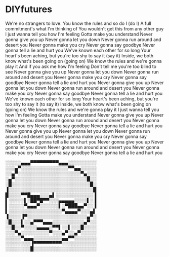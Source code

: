 # DIYfutures

We're no strangers to love.
You know the rules and so do I (do I)
A full commitment's what I'm thinking of
You wouldn't get this from any other guy
I just wanna tell you how I'm feeling
Gotta make you understand
Never gonna give you up
Never gonna let you down
Never gonna run around and desert you
Never gonna make you cry
Never gonna say goodbye
Never gonna tell a lie and hurt you
We've known each other for so long
Your heart's been aching, but you're too shy to say it (say it)
Inside, we both know what's been going on (going on)
We know the rules and we're gonna play it
And if you ask me how I'm feeling
Don't tell me you're too blind to see
Never gonna give you up
Never gonna let you down
Never gonna run around and desert you
Never gonna make you cry
Never gonna say goodbye
Never gonna tell a lie and hurt you
Never gonna give you up
Never gonna let you down
Never gonna run around and desert you
Never gonna make you cry
Never gonna say goodbye
Never gonna tell a lie and hurt you
We've known each other for so long
Your heart's been aching, but you're too shy to say it (to say it)
Inside, we both know what's been going on (going on)
We know the rules and we're gonna play it
I just wanna tell you how I'm feeling
Gotta make you understand
Never gonna give you up
Never gonna let you down
Never gonna run around and desert you
Never gonna make you cry
Never gonna say goodbye
Never gonna tell a lie and hurt you
Never gonna give you up
Never gonna let you down
Never gonna run around and desert you
Never gonna make you cry
Never gonna say goodbye
Never gonna tell a lie and hurt you
Never gonna give you up
Never gonna let you down
Never gonna run around and desert you
Never gonna make you cry
Never gonna say goodbye
Never gonna tell a lie and hurt you

░░░░░▄▄▄▀▀▀▀▀▀▀▀▀▄▄▄░░░░░░░░░
░░░▄▀░░░░░░░░░░░░░░░▀▀▄▄░░░░░
░░▄▀░░░░░░░░░░░░░░░░░░░░▀▄░░░
░▄▀░░░░░░░░░░░░░░░░░░░░░░░█░░
░█░░░░░░░░░░░░░░░░░░░░░░░░░█░
▐░░░░░░░░░░░░░░░░░░░░░░░░░░░█
█░░░░▀▀█▄▄▄░░░▄▌░░░░░░░░░░░░▐
▌░░░░░▌░██▀█▀▀░░░▄▄▄▄▄░░░░▌░▐
▌░░░░░▀▄▄▄▀░░░░░░▌░▀███▄▄▀░░▐
▌░░░░░░░░░░░░░░░░░▀▄▄▄▄▀░░░▄▌
▐░░░░▐▀░░░░░░░░░░░░░░░░░░░▄▀░
░█░░░▌░░▄▀▀▀▄▄▄░░░░░░░░░░▄▀░░
░░█░░▀░░░░▄▄▄▄░▀▀▌░░▌░░░█░░░░
░░░▀▄░░░░░░░░░▀░░░▄▀░░▄▀░░░░░
░░░░░▀▄▄▄░░░░░░░░░▄▄▀▀░░░░░░░
░░░░░░░░▐▀▀▀▀▀▀▀▀▀░░░░░░░░░░░
░░░░░░░░█░░░░░░░░░░░░░░░░░░░░
